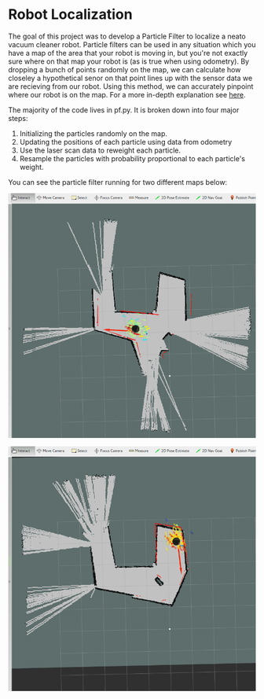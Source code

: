 # Robot Localization

The goal of this project was to develop a Particle Filter to localize a neato vacuum cleaner robot. Particle filters can be used in any situation which you have a map of the area that your robot is moving in, but you're not exactly sure where on that map your robot is (as is true when using odometry). By dropping a bunch of points randomly on the map, we can calculate how closeley a hypothetical senor on that point lines up with the sensor data we are recieving from our robot. Using this method, we can accurately pinpoint where our robot is on the map. For a more in-depth explanation see [here](https://en.wikipedia.org/wiki/Particle_filter).

The majority of the code lives in pf.py. It is broken down into four major steps:

1. Initializing the particles randomly on the map.
2. Updating the positions of each particle using data from odometry
3. Use the laser scan data to reweight each particle.
4. Resample the particles with probability proportional to each particle's weight.

You can see the particle filter running for two different maps below:

![Localizer In Action in AC109](https://github.com/Joboman555/robot_localization_2017/blob/master/my_localizer/resources/109_1.gif)


![Localizer In Action in AC109_2](https://github.com/Joboman555/robot_localization_2017/blob/master/my_localizer/resources/109_2.gif)


